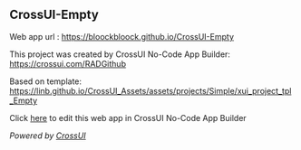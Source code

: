 ## CrossUI-Empty
Web app url : https://bloockbloock.github.io/CrossUI-Empty

This project was created by CrossUI No-Code App Builder: https://crossui.com/RADGithub

Based on template: https://linb.github.io/CrossUI_Assets/assets/projects/Simple/xui_project_tpl_Empty

Click [here](https://crossui.com/RADGithub/#!from=github&owner=bloockbloock&repo=CrossUI-Empty) to edit this web app in CrossUI No-Code App Builder

<i>Powered by [CrossUI](https://crossui.com)</i>
